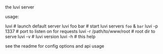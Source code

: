 the luvi server

usage:

  luvi                       # launch default server
  luvi foo bar               # start luvi servers `foo` & `bar`
  luvi -p 1337               # port to listen on for requests
  luvi -r /path/to/www/root  # root dir to serve
  luvi -v                    # luvi version
  luvi -h                    # this help

see the readme for config options and api usage

